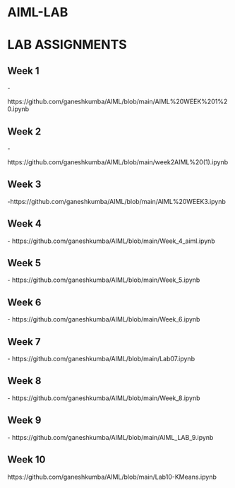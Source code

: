 # AIML-LAB
<h1>LAB ASSIGNMENTS</h1><div></div>

<body>
  <h2>Week 1 </h2>- <p>https://github.com/ganeshkumba/AIML/blob/main/AIML%20WEEK%201%20.ipynb</p></div>
  <h2>Week 2 </h2>- <p>https://github.com/ganeshkumba/AIML/blob/main/week2AIML%20(1).ipynb</p>
</body>
 <h2>Week 3 </h2>-https://github.com/ganeshkumba/AIML/blob/main/AIML%20WEEK3.ipynb </p>
</body>

 <h2>Week 4 </h2>-
 https://github.com/ganeshkumba/AIML/blob/main/Week_4_aiml.ipynb
 <h2>Week 5 </h2>-
 https://github.com/ganeshkumba/AIML/blob/main/Week_5.ipynb
 <h2>Week 6 </h2>-
 https://github.com/ganeshkumba/AIML/blob/main/Week_6.ipynb
 <h2>Week 7 </h2>-
 https://github.com/ganeshkumba/AIML/blob/main/Lab07.ipynb
 
 </body>
 <h2>Week 8 </h2>-
 https://github.com/ganeshkumba/AIML/blob/main/Week_8.ipynb

 <h2>Week 9 </h2>- 
 https://github.com/ganeshkumba/AIML/blob/main/AIML_LAB_9.ipynb
 
<h2>Week 10 </h2>
https://github.com/ganeshkumba/AIML/blob/main/Lab10-KMeans.ipynb
